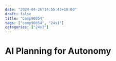 ```yaml
---
date: "2024-04-26T14:55:43+10:00"
draft: false
title: "Comp90054"
tags: ["comp90054", "24s1"]
categories: ["24s1"]
---
```


# AI Planning for Autonomy